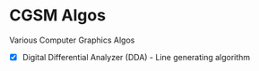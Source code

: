 # CGSM Algos

Various Computer Graphics Algos

- [x] Digital Differential Analyzer (DDA) - Line generating algorithm
